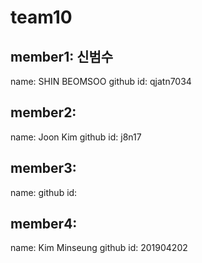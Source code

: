 # team10
## member1: 신범수
name: SHIN BEOMSOO
github id: qjatn7034

## member2:
name: Joon Kim
github id: j8n17

## member3:
name:
github id:

## member4:
name: Kim Minseung
github id: 201904202